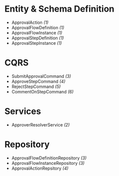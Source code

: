 # Entity & Schema Definition
- ApprovalAction *(1)*
- ApprovalFlowDefinition *(1)*
- ApprovalFlowInstance *(1)*
- ApprovalStepDefinition *(1)*
- ApprovalStepInstance *(1)*

# CQRS
- SubmitApprovalCommand *(3)*
- ApproveStepCommand *(4)*
- RejectStepCommand *(5)*
- CommentOnStepCommand *(6)*

# Services
- ApproverResolverService *(2)*



# Repository
- ApprovalFlowDefinitionRepository *(3)*
- ApprovalFlowInstanceRepository *(3)*
- ApprovalActionRepsitory *(4)*